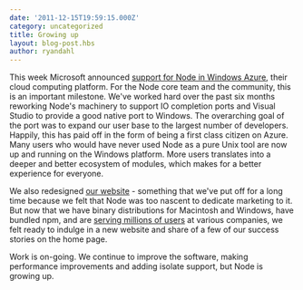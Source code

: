 ```yaml
---
date: '2011-12-15T19:59:15.000Z'
category: uncategorized
title: Growing up
layout: blog-post.hbs
author: ryandahl
---
```


This week Microsoft announced [support for Node in Windows Azure](https://www.windowsazure.com/en-us/develop/nodejs/), their cloud computing platform. For the Node core team and the community, this is an important milestone. We've worked hard over the past six months reworking Node's machinery to support IO completion ports and Visual Studio to provide a good native port to Windows. The overarching goal of the port was to expand our user base to the largest number of developers. Happily, this has paid off in the form of being a first class citizen on Azure. Many users who would have never used Node as a pure Unix tool are now up and running on the Windows platform. More users translates into a deeper and better ecosystem of modules, which makes for a better experience for everyone.

We also redesigned [our website](https://nodejs.org/) - something that we've put off for a long time because we felt that Node was too nascent to dedicate marketing to it. But now that we have binary distributions for Macintosh and Windows, have bundled npm, and are [serving millions of users](https://twitter.com/#!/mranney/status/145778414165569536) at various companies, we felt ready to indulge in a new website and share of a few of our success stories on the home page.

Work is on-going. We continue to improve the software, making performance improvements and adding isolate support, but Node is growing up.
